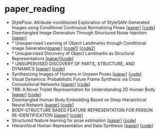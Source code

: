 # paper_reading
- StyleFlow: Attribute-conditioned Exploration of StyleGAN-Generated Images using Conditional Continuous Normalizing Flows [[paper](https://arxiv.org/pdf/2008.02401.pdf)] [[code](https://github.com/RameenAbdal/StyleFlow)]
- Disentangled Image Generation Through Structured Noise Injection [[paper](https://openaccess.thecvf.com/content_CVPR_2020/papers/Alharbi_Disentangled_Image_Generation_Through_Structured_Noise_Injection_CVPR_2020_paper.pdf)]
- \* Unsupervised Learning of Object Landmarks through Conditional Image Generation[[paper](https://arxiv.org/pdf/1806.07823.pdf)] [[code1](https://github.com/tomasjakab/imm)] [[code2](https://github.com/hqng/imm-pytorch)]
- \* Unsupervised Discovery of Object Landmarks as Structural Representations [[paper](https://arxiv.org/abs/1804.04412)][[code](https://github.com/YutingZhang/lmdis-rep)]
- \* UNSUPERVISED DISCOVERY OF PARTS, STRUCTURE, AND DYNAMICS [[paper](https://openreview.net/pdf?id=rJe10iC5K7)] [[code](https://github.com/zhenjia-xu/psd)]
- Synthesizing Images of Humans in Unseen Poses [[paper](https://openaccess.thecvf.com/content_cvpr_2018/papers/Balakrishnan_Synthesizing_Images_of_CVPR_2018_paper.pdf)] [[code](https://github.com/balakg/posewarp-cvpr2018)]
- Visual Dynamics: Probabilistic Future Frame Synthesis via Cross Convolutional Networks [[paper](https://arxiv.org/abs/1607.02586)] [[code](https://github.com/tfxue/visual-dynamics)]
- TRB: A Novel Triplet Representation for Understanding 2D Human Body [[paper](https://arxiv.org/abs/1910.11535)] [[code]()]
- Disentangled Human Body Embedding Based on Deep Hierarchical Neural Network [[paper](https://arxiv.org/pdf/1905.05622.pdf)] [[code](https://github.com/Juyong/DHNN_BodyRepresentation)]
- BODY-STRUCTURE BASED FEATURE REPRESENTATION FOR PERSON RE-IDENTIFICATION [[paper](http://charliememory.github.io/pdf/ICASSP15_Body-structure_based_feature_representation_for_person_re-identification.pdf)] [[code]()]
- Structured feature learning for pose estimation [[paper](https://static.aminer.cn/upload/pdf/program/573696026e3b12023e515ded_0.pdf)] [[code](https://github.com/chuxiaoselena/StructuredFeature)]
- Hierarchical Human Representation and Data Synthesis [[paper](https://arxiv.org/pdf/2006.07778.pdf)] [[code](https://github.com/Nicholasli1995/EvoSkeleton)]
